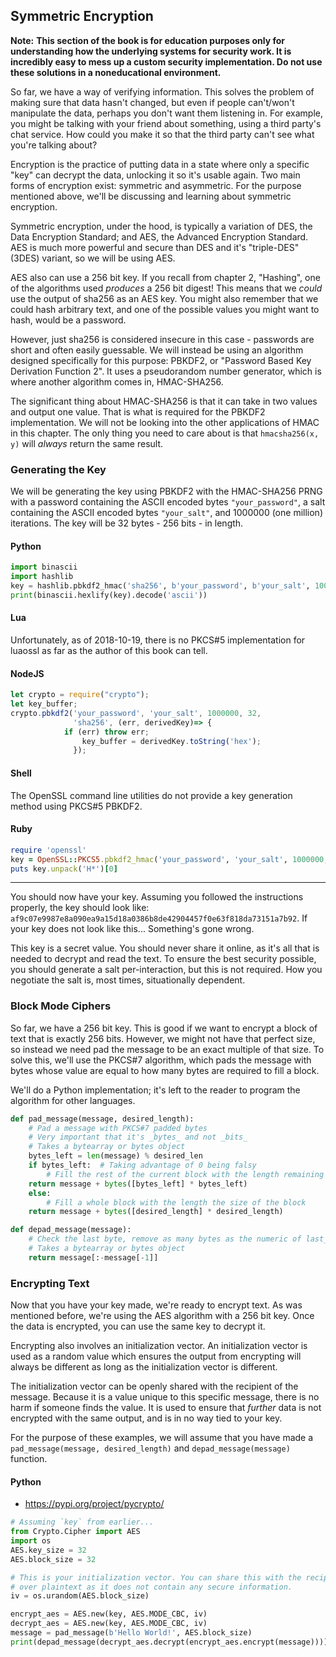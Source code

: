 ## Symmetric Encryption

**Note:** __This section of the book is for education purposes only for
understanding how the underlying systems for security work. It is incredibly
easy to mess up a custom security implementation. Do not use these solutions
in a noneducational environment.__

So far, we have a way of verifying information. This solves the problem of
making sure that data hasn't changed, but even if people can't/won't manipulate
the data, perhaps you don't want them listening in. For example, you might be
talking with your friend about something, using a third party's chat service.
How could you make it so that the third party can't see what you're talking
about?

Encryption is the practice of putting data in a state where only a specific
"key" can decrypt the data, unlocking it so it's usable again. Two main forms
of encryption exist: symmetric and asymmetric. For the purpose mentioned above,
we'll be discussing and learning about symmetric encryption.

Symmetric encryption, under the hood, is typically a variation of DES, the
Data Encryption Standard; and AES, the Advanced Encryption Standard. AES is
much more powerful and secure than DES and it's "triple-DES" (3DES) variant, so
we will be using AES.

AES also can use a 256 bit key. If you recall from chapter 2, "Hashing", one
of the algorithms used _produces_ a 256 bit digest! This means that we _could_
use the output of sha256 as an AES key. You might also remember that we could
hash arbitrary text, and one of the possible values you might want to hash,
would be a password.

However, just sha256 is considered insecure in this case - passwords are short
and often easily guessable.  We will instead be using an algorithm designed
specifically for this purpose: PBKDF2, or "Password Based Key Derivation
Function 2". It uses a pseudorandom number generator, which is where another
algorithm comes in, HMAC-SHA256.

The significant thing about HMAC-SHA256 is that it can take in two values and
output one value. That is what is required for the PBKDF2 implementation. We
will not be looking into the other applications of HMAC in this chapter. The
only thing you need to care about is that `hmacsha256(x, y)` will _always_
return the same result.

### Generating the Key

We will be generating the key using PBKDF2 with the HMAC-SHA256 PRNG with a
password containing the ASCII encoded bytes `"your_password"`, a salt
containing the ASCII encoded bytes `"your_salt"`, and 1000000 (one million)
iterations. The key will be 32 bytes - 256 bits - in length.

#### Python

```py
import binascii
import hashlib
key = hashlib.pbkdf2_hmac('sha256', b'your_password', b'your_salt', 1000000)
print(binascii.hexlify(key).decode('ascii'))
```

#### Lua

Unfortunately, as of 2018-10-19, there is no PKCS#5 implementation for luaossl
as far as the author of this book can tell.

#### NodeJS

```javascript
let crypto = require("crypto");
let key_buffer;
crypto.pbkdf2('your_password', 'your_salt', 1000000, 32,
              'sha256', (err, derivedKey)=> {
	        if (err) throw err;
                key_buffer = derivedKey.toString('hex');
              });
```

#### Shell

The OpenSSL command line utilities do not provide a key generation method
using PKCS#5 PBKDF2.

#### Ruby

```ruby
require 'openssl'
key = OpenSSL::PKCS5.pbkdf2_hmac('your_password', 'your_salt', 1000000, 32, 'sha256')
puts key.unpack('H*')[0]
```

---

You should now have your key. Assuming you followed the instructions properly,
the key should look like:
`af9c07e9987e8a090ea9a15d18a0386b8de42904457f0e63f818da73151a7b92`.
If your key does not look like this... Something's gone wrong.

This key is a secret value. You should never share it online, as it's all that
is needed to decrypt and read the text. To ensure the best security possible,
you should generate a salt per-interaction, but this is not required. How you
negotiate the salt is, most times, situationally dependent.

### Block Mode Ciphers

So far, we have a 256 bit key. This is good if we want to encrypt a block of
text that is exactly 256 bits. However, we might not have that perfect size,
so instead we need pad the message to be an exact multiple of that size. To
solve this, we'll use the PKCS#7 algorithm, which pads the message with bytes
whose value are equal to how many bytes are required to fill a block.

We'll do a Python implementation; it's left to the reader to program the
algorithm for other languages.

```py
def pad_message(message, desired_length):
    # Pad a message with PKCS#7 padded bytes
    # Very important that it's _bytes_ and not _bits_
    # Takes a bytearray or bytes object
    bytes_left = len(message) % desired_len
    if bytes_left:  # Taking advantage of 0 being falsy
        # Fill the rest of the current block with the length remaining
	return message + bytes([bytes_left] * bytes_left)
    else:
        # Fill a whole block with the length the size of the block
	return message + bytes([desired_length] * desired_length)

def depad_message(message):
    # Check the last byte, remove as many bytes as the numeric of last_byte
    # Takes a bytearray or bytes object
    return message[:-message[-1]]
```

### Encrypting Text

Now that you have your key made, we're ready to encrypt text. As was mentioned
before, we're using the AES algorithm with a 256 bit key. Once the data is
encrypted, you can use the same key to decrypt it.

Encrypting also involves an initialization vector. An initialization vector is
used as a random value which ensures the output from encrypting will always
be different as long as the initialization vector is different.

The initialization vector can be openly shared with the recipient of the
message. Because it is a value unique to this specific message, there is no
harm if someone finds the value. It is used to ensure that _further_ data is
not encrypted with the same output, and is in no way tied to your key.

For the purpose of these examples, we will assume that you have made a
`pad_message(message, desired_length)` and `depad_message(message)` function.

#### Python

- https://pypi.org/project/pycrypto/

```py
# Assuming `key` from earlier...
from Crypto.Cipher import AES
import os
AES.key_size = 32
AES.block_size = 32

# This is your initialization vector. You can share this with the recipient
# over plaintext as it does not contain any secure information.
iv = os.urandom(AES.block_size)

encrypt_aes = AES.new(key, AES.MODE_CBC, iv)
decrypt_aes = AES.new(key, AES.MODE_CBC, iv)
message = pad_message(b'Hello World!', AES.block_size)
print(depad_message(decrypt_aes.decrypt(encrypt_aes.encrypt(message))))
```
